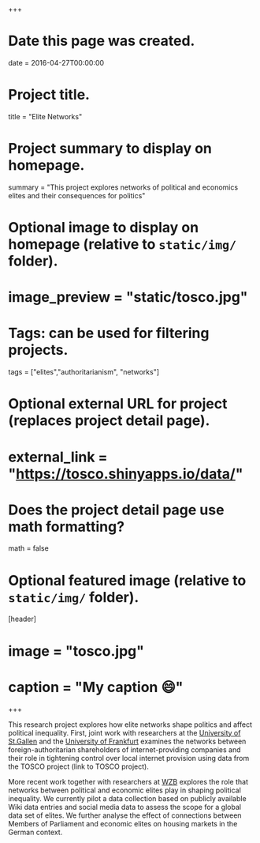 +++
# Date this page was created.
date = 2016-04-27T00:00:00

# Project title.
title = "Elite Networks"

# Project summary to display on homepage.
summary = "This project explores networks of political and economics elites and their consequences for politics"

# Optional image to display on homepage (relative to `static/img/` folder).
# image_preview = "static/tosco.jpg"

# Tags: can be used for filtering projects.
tags = ["elites","authoritarianism", "networks"]

# Optional external URL for project (replaces project detail page).
# external_link = "https://tosco.shinyapps.io/data/"

# Does the project detail page use math formatting?
math = false

# Optional featured image (relative to `static/img/` folder).
[header]
# image = "tosco.jpg"
# caption = "My caption :smile:"

+++

This research project explores how elite networks shape politics and affect political inequality. First, joint work with researchers at the [University of St.Gallen](https://www.unisg.ch/en/) and the [University of Frankfurt](https://www.uni-frankfurt.de/de?locale=de) examines the networks between foreign-authoritarian shareholders of internet-providing companies and their role in tightening control over local internet provision using data from the TOSCO project (link to TOSCO project). 

More recent work together with researchers at [WZB](https://wzb.eu/de) explores the role that networks between political and economic elites play in shaping political inequality. We currently pilot a data collection based on publicly available Wiki data entries and social media data to assess the scope for a global data set of elites. We further analyse the effect of connections between Members of Parliament and economic elites on housing markets in the German context. 




